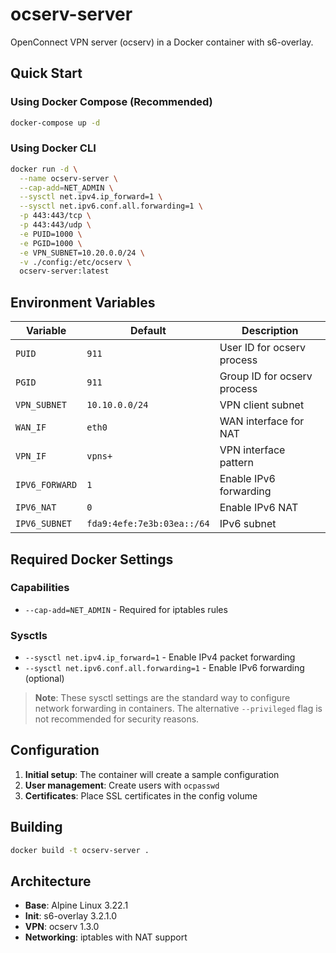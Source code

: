 # ocserv-server

OpenConnect VPN server (ocserv) in a Docker container with s6-overlay.

## Quick Start

### Using Docker Compose (Recommended)
```bash
docker-compose up -d
```

### Using Docker CLI
```bash
docker run -d \
  --name ocserv-server \
  --cap-add=NET_ADMIN \
  --sysctl net.ipv4.ip_forward=1 \
  --sysctl net.ipv6.conf.all.forwarding=1 \
  -p 443:443/tcp \
  -p 443:443/udp \
  -e PUID=1000 \
  -e PGID=1000 \
  -e VPN_SUBNET=10.20.0.0/24 \
  -v ./config:/etc/ocserv \
  ocserv-server:latest
```

## Environment Variables

| Variable | Default | Description |
|----------|---------|-------------|
| `PUID` | `911` | User ID for ocserv process |
| `PGID` | `911` | Group ID for ocserv process |
| `VPN_SUBNET` | `10.10.0.0/24` | VPN client subnet |
| `WAN_IF` | `eth0` | WAN interface for NAT |
| `VPN_IF` | `vpns+` | VPN interface pattern |
| `IPV6_FORWARD` | `1` | Enable IPv6 forwarding |
| `IPV6_NAT` | `0` | Enable IPv6 NAT |
| `IPV6_SUBNET` | `fda9:4efe:7e3b:03ea::/64` | IPv6 subnet |

## Required Docker Settings

### Capabilities
- `--cap-add=NET_ADMIN` - Required for iptables rules

### Sysctls  
- `--sysctl net.ipv4.ip_forward=1` - Enable IPv4 packet forwarding
- `--sysctl net.ipv6.conf.all.forwarding=1` - Enable IPv6 forwarding (optional)

> **Note**: These sysctl settings are the standard way to configure network forwarding in containers. The alternative `--privileged` flag is not recommended for security reasons.

## Configuration

1. **Initial setup**: The container will create a sample configuration
2. **User management**: Create users with `ocpasswd`
3. **Certificates**: Place SSL certificates in the config volume

## Building

```bash
docker build -t ocserv-server .
```

## Architecture

- **Base**: Alpine Linux 3.22.1
- **Init**: s6-overlay 3.2.1.0
- **VPN**: ocserv 1.3.0
- **Networking**: iptables with NAT support